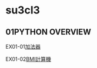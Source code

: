# su3cl3
## 01PYTHON OVERVIEW
EX01-01[加法器](https://colab.research.google.com/drive/1Hthci2ixoFndPtrgjIIGO5GQbK6LWsEm#scrollTo=tD0MMLXP3DVL)

EX01-02[BMI計算機](https://colab.research.google.com/drive/1c4oQtiTcgmvI1ZthwzR9aiY1D06_fsEp#scrollTo=ZiGDvJUkGSBl)
